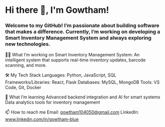 # Hi there 👋, I'm Gowtham!

### Welcome to my GitHub! I’m passionate about building software that makes a difference. Currently, I’m working on developing a Smart Inventory Management System and always exploring new technologies.


👨‍💻 What I’m working on
Smart Inventory Management System: An intelligent  system that supports real-time inventory updates, barcode scanning, and more.


🛠 My Tech Stack
Languages: Python, JavaScript, SQL
Frameworks/Libraries: React, Flask
Databases: MySQL, MongoDB
Tools: VS Code, Git, Docker


🌱 What I’m learning
Advanced backend integration and AI for smart systems
Data analytics tools for inventory management


📫 How to reach me
Email: gowtham104050@gmail.com
LinkedIn: www.linkedin.com/in/gowtham-blue
